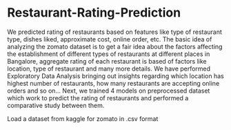 # Restaurant-Rating-Prediction
We predicted rating of restaurants based on features like type of restaurant type, dishes liked, approximate cost, online order, etc. The basic idea of analyzing the zomato dataset is to get a fair idea about the factors affecting the establishment of different types of restaurants at different places in Bangalore, aggregate rating of each restaurant is based of factors like location, type of restaurant and many more details. We have performed Exploratory Data Analysis bringing out insights regarding which location has highest number of restaurants, how many restaurants are accepting online orders and so on... Next, we trained 4 models on preprocessed dataset which work to predict the rating of restaurants and performed a comparative study between them.

Load a dataset from kaggle for zomato in .csv format
